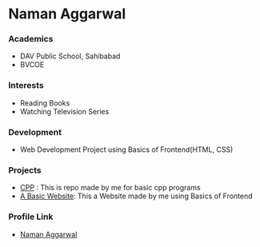 # Naman Aggarwal

### Academics

- DAV Public School, Sahibabad 
- BVCOE

### Interests

- Reading Books
- Watching Television Series 

### Development

- Web Development Project using Basics of Frontend(HTML, CSS)

### Projects

- [CPP](https://github.com/naman025/CPP) : This is repo made by me for basic cpp programs
- [A Basic Website](https://github.com/naman025/A-Basic-Website):  This a Website made by me using Basics of Frontend

### Profile Link

- [Naman Aggarwal](https://github.com/naman025)